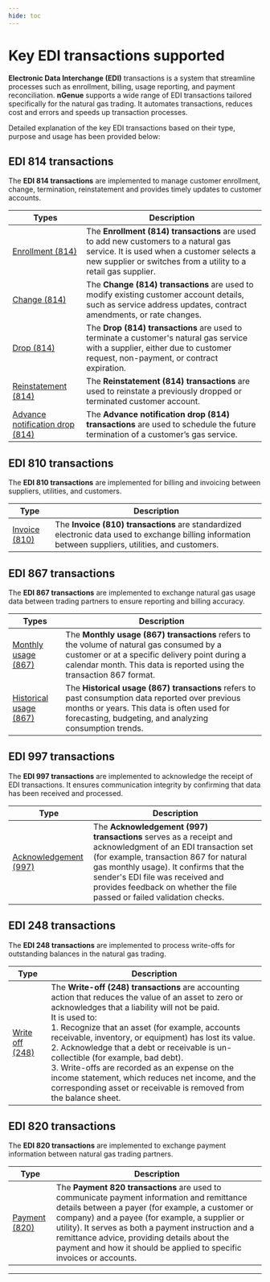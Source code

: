 ```yaml
---
hide: toc
---
```


# Key EDI transactions supported  

**Electronic Data Interchange (EDI)** transactions is a system that streamline processes such as enrollment, billing, usage reporting, and payment reconciliation. **nGenue** supports a wide range of EDI transactions tailored specifically for the natural gas trading. It automates transactions, reduces cost and errors and speeds up transaction processes.  

<!--![key EDI transaction supported](./images/key_edi_transactions_supported_by_ngenue.png), need confirmation from srini-->

Detailed explanation of the key EDI transactions based on their type, purpose and usage has been provided below:

## EDI 814 transactions 
The **EDI 814 transactions** are implemented to manage customer enrollment, change, termination, reinstatement and provides timely updates to customer accounts. 

| Types | Description |
|--------| -------- |
| [Enrollment (814)](./edi_transactions/edi_814/enrollment/understand_enrollment.md) | The **Enrollment (814) transactions** are used to add new customers to a natural gas service. It is used when a customer selects a new supplier or switches from a utility to a retail gas supplier.|
|  [Change (814)](./edi_transactions/edi_814/change/understand_change.md)  | The **Change (814) transactions** are used to modify existing customer account details, such as service address updates, contract amendments, or rate changes.|
| [Drop (814)](./edi_transactions/edi_814/drop/understand.md)  | The **Drop (814) transactions** are used to terminate a customer's natural gas service with a supplier, either due to customer request, non-payment, or contract expiration.|
| [Reinstatement (814)](./edi_transactions/edi_814/reinstatement/understand_reinstatement.md)  | The **Reinstatement (814) transactions** are used to reinstate a previously dropped or terminated customer account. |
| [Advance notification drop (814)](./edi_transactions/edi_814/advance_drop/edi_advance_notification_drop.md)  | The **Advance notification drop (814) transactions** are used to schedule the future termination of a customer’s gas service.|



## EDI 810 transactions 
The **EDI 810 transactions** are implemented for billing and invoicing between suppliers, utilities, and customers. 

| Type | Description |
|--------| -------- |
| [Invoice (810)](./edi_transactions/edi_810/edi_invoice_810.md)  | The **Invoice (810) transactions** are standardized electronic data used to exchange billing information between suppliers, utilities, and customers.|


## EDI 867 transactions 
The **EDI 867 transactions** are implemented to exchange natural gas usage data between trading partners to ensure reporting and billing accuracy. 

| Types | Description |
|--------| -------- |
| [Monthly usage (867)](./edi_transactions/edi_867/monthly_867/mu_transactions.md)  | The **Monthly usage (867) transactions** refers to the volume of natural gas consumed by a customer or at a specific delivery point during a calendar month. This data is reported using the transaction 867 format. |
|  [Historical usage (867)](./edi_transactions/edi_867/historical_usage_867/hu_transactions.md)  | The **Historical usage (867) transactions** refers to past consumption data reported over previous months or years. This data is often used for forecasting, budgeting, and analyzing consumption trends. |


## EDI 997 transactions 
The **EDI 997 transactions** are implemented to acknowledge the receipt of EDI transactions. It ensures communication integrity by confirming that data has been received and processed. 

| Type | Description |
|--------| -------- |
| [Acknowledgement (997)](./edi_transactions/edi_997/acknowledgment_997.md)  | The **Acknowledgement (997) transactions** serves as a receipt and acknowledgment of an EDI transaction set (for example, transaction 867 for natural gas monthly usage). It confirms that the sender's EDI file was received and provides feedback on whether the file passed or failed validation checks. |


## EDI 248 transactions 
The **EDI 248 transactions** are implemented to process write-offs for outstanding balances in the natural gas trading. 

| Type | Description |
|--------| -------- |
| [Write off (248)](./edi_transactions/edi_248/edi_writeoff_248_transaction.md)  | The **Write-off (248) transactions** are accounting action that reduces the value of an asset to zero or acknowledges that a liability will not be paid. <br>It is used to: <br>1. Recognize that an asset (for example, accounts receivable, inventory, or equipment) has lost its value. <br>2. Acknowledge that a debt or receivable is un-collectible (for example, bad debt). <br>3. Write-offs are recorded as an expense on the income statement, which reduces net income, and the corresponding asset or receivable is removed from the balance sheet. |


## EDI 820 transactions 
The **EDI 820 transactions** are implemented to exchange payment information between natural gas trading partners. 

| Type | Description |
|--------| -------- |
| [Payment (820)](./edi_transactions/edi_820/payment_820/understand_payment.md)  |The **Payment 820 transactions** are used to communicate payment information and remittance details between a payer (for example, a customer or company) and a payee (for example, a supplier or utility). It serves as both a payment instruction and a remittance advice, providing details about the payment and how it should be applied to specific invoices or accounts. |

---